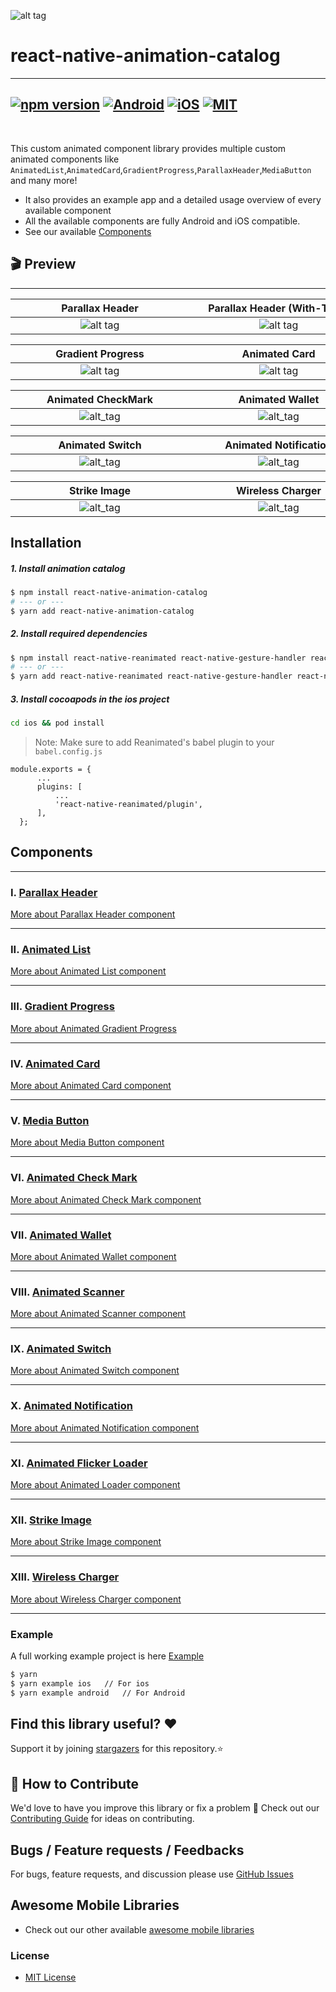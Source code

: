 ![alt tag](./assets/react-native-animations.gif)

# react-native-animation-catalog

---

## [![npm version](https://img.shields.io/badge/npm%20package-0.0.2-orange)](https://www.npmjs.org/package/react-native-animation-catalog) [![Android](https://img.shields.io/badge/Platform-Android-green?logo=android)](https://www.android.com) [![iOS](https://img.shields.io/badge/Platform-iOS-green?logo=apple)](https://developer.apple.com/ios) [![MIT](https://img.shields.io/badge/License-MIT-green)](https://opensource.org/licenses/MIT)

<br>

This custom animated component library provides multiple custom animated components like `AnimatedList`,`AnimatedCard`,`GradientProgress`,`ParallaxHeader`,`MediaButton` and many more!

- It also provides an example app and a detailed usage overview of every available component
- All the available components are fully Android and iOS compatible.
- See our available <a href="#Components">Components</a>

## 🎬 Preview

---

|   <div style="width:270px"></div>Parallax Header   | <div style="width:270px"></div>Parallax Header (With-Tabs) | <div style="width:270px"></div>AnimatedList |
| :------------------------------------------------: | :--------------------------------------------------------: | :-----------------------------------------: |
| ![alt tag](./assets/ParallaxHeaderWithoutTabs.gif) |        ![alt tag](./assets/ParallaxHeaderTabs.gif)         | ![alt_tag](./assets/animatedFadeUpDown.gif) |

| <div style="width:270px"></div>Gradient Progress | <div style="width:270px"></div>Animated Card | <div style="width:270px"></div>Media Button |
| :----------------------------------------------: | :------------------------------------------: | :-----------------------------------------: |
|    ![alt tag](./assets/GradientProgress.gif)     |    ![alt tag](./assets/AnimatedCard.gif)     |    ![alt_tag](./assets/MediaButton.gif)     |

| <div style="width:270px"></div>Animated CheckMark | <div style="width:270px"></div>Animated Wallet | <div style="width:270px"></div>Animated Scanner |
| :-----------------------------------------------: | :--------------------------------------------: | :---------------------------------------------: |
|    ![alt_tag](./assets/AnimatedCheckMark.gif)     |    ![alt_tag](./assets/AnimatedWallet.gif)     |    ![alt_tag](./assets/AnimatedScanner.gif)     |

| <div style="width:270px"></div>Animated Switch | <div style="width:270px"></div>Animated Notification | <div style="width:270px"></div>Animated Flicker Loader |
| :--------------------------------------------: | :--------------------------------------------------: | :----------------------------------------------------: |
|    ![alt_tag](./assets/AnimatedSwitch.gif)     |    ![alt_tag](./assets/AnimatedNotification.gif)     |     ![alt_tag](./assets/AnimatedFlickerLoader.gif)     |

| <div style="width:270px"></div>Strike Image | <div style="width:270px"></div>Wireless Charger  |
| :-----------------------------------------: | :----------------------------------------------: |
|    ![alt_tag](./assets/StrikeImage.gif)     | ![alt_tag](./assets//DefaultWirelessCharger.gif) |


## Installation

##### 1. Install animation catalog

```bash
$ npm install react-native-animation-catalog
# --- or ---
$ yarn add react-native-animation-catalog
```

##### 2. Install required dependencies

```bash
$ npm install react-native-reanimated react-native-gesture-handler react-native-linear-gradient @react-navigation/native @react-navigation/material-top-tabs react-native-tab-view react-native-pager-view react-native-screens react-native-safe-area-context
# --- or ---
$ yarn add react-native-reanimated react-native-gesture-handler react-native-linear-gradient @react-navigation/native @react-navigation/material-top-tabs react-native-tab-view react-native-pager-view react-native-screens react-native-safe-area-context
```

##### 3. Install cocoapods in the ios project

```bash
cd ios && pod install
```

> Note: Make sure to add Reanimated's babel plugin to your `babel.config.js`

```
module.exports = {
      ...
      plugins: [
          ...
          'react-native-reanimated/plugin',
      ],
  };
```

## Components

---

### I. [Parallax Header](./src/components/ParallaxHeader)

[More about Parallax Header component](./src/components/ParallaxHeader/README.md)

---

### ⅠI. [Animated List](./src/components/AnimatedList)

[More about Animated List component](./src/components/AnimatedList/README.md)

---

### III. [Gradient Progress](./src/components/GradientProgress)

[More about Animated Gradient Progress](./src/components/GradientProgress/README.md)

---

### IV. [Animated Card](./src/components/AnimatedCard)

[More about Animated Card component](./src/components/AnimatedCard/README.md)

---

### V. [Media Button](./src/components/MediaButton)

[More about Media Button component](./src/components/MediaButton/README.md)

---

### VI. [Animated Check Mark](./src/components/AnimatedCheckMark)

[More about Animated Check Mark component](./src/components/AnimatedCheckMark/README.md)

---

### VII. [Animated Wallet](./src/components/AnimatedWallet)

[More about Animated Wallet component](./src/components/AnimatedWallet/README.md)

---

### VIII. [Animated Scanner](./src/components/AnimatedScanner)

[More about Animated Scanner component](./src/components/AnimatedScanner/README.md)

---

### IX. [Animated Switch](./src/components/AnimatedSwitch)

[More about Animated Switch component](./src/components/AnimatedSwitch/README.md)

---

### X. [Animated Notification](./src/components/AnimatedNotification)

[More about Animated Notification component](./src/components/AnimatedNotification/README.md)

---

### XI. [Animated Flicker Loader](./src/components/AnimatedFlickerLoader)

[More about Animated Loader component](./src/components/AnimatedFlickerLoader/README.md)

---

### XII. [Strike Image](./src/components/StrikeImage)

[More about Strike Image component](./src/components/StrikeImage/README.md)

---

### XIII. [Wireless Charger](./src/components/WirelessCharger)

[More about Wireless Charger component](./src/components/WirelessCharger/README.md)

---

### Example

A full working example project is here [Example](./example/)

```sh
$ yarn
$ yarn example ios   // For ios
$ yarn example android   // For Android
```

## Find this library useful? ❤️

Support it by joining [stargazers](https://github.com/SimformSolutionsPvtLtd/react-native-animation-catalog/stargazers) for this repository.⭐

## 🤝 How to Contribute

We'd love to have you improve this library or fix a problem 💪
Check out our [Contributing Guide](CONTRIBUTING.md) for ideas on contributing.

## Bugs / Feature requests / Feedbacks

For bugs, feature requests, and discussion please use [GitHub Issues](https://github.com/SimformSolutionsPvtLtd/react-native-animation-catalog/issues)

## Awesome Mobile Libraries

- Check out our other available [awesome mobile libraries](https://github.com/SimformSolutionsPvtLtd/Awesome-Mobile-Libraries)

### License

- [MIT License](./LICENSE)
